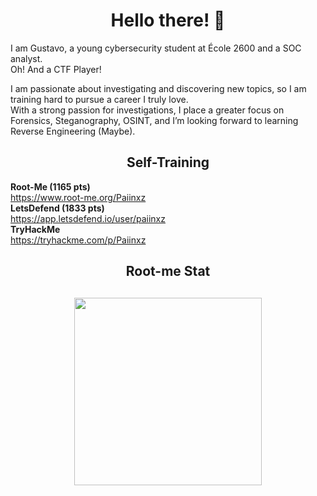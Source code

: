 <p>
    <h1 align="center">Hello there! 🧐</h1>
</p>

<p>
I am Gustavo, a young cybersecurity student at École 2600 and a SOC analyst. <br>  
Oh! And a CTF Player!  

I am passionate about investigating and discovering new topics, so I am training hard to pursue a career I truly love.  
With a strong passion for investigations, I place a greater focus on Forensics, Steganography, OSINT, and I’m looking forward to learning Reverse Engineering (Maybe).
</p>

<p>
<h2 align="center"> Self-Training</h2>
</p>


<strong>Root-Me (1165 pts) </strong> <br>
https://www.root-me.org/Paiinxz
<br>
<strong>LetsDefend (1833 pts)</strong> <br>
https://app.letsdefend.io/user/paiinxz
<br>
<strong>TryHackMe</strong> <br>
https://tryhackme.com/p/Paiinxz

<p>
<h2 align="center">Root-me Stat<h2>
<p align="center">
    <a href="https://www.root-me.org/Paiinxz" target="_blank"> 
        <img src="https://root-me-diff.vercel.app/rm-gh?nickname=Paiinxz&gstats=show&style=dark" width="300" />
    </a>
</p>
